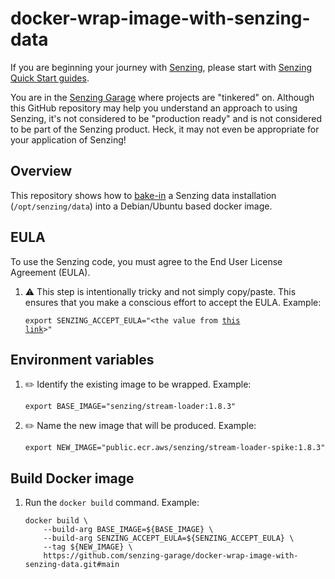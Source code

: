 # docker-wrap-image-with-senzing-data

If you are beginning your journey with [Senzing],
please start with [Senzing Quick Start guides].

You are in the [Senzing Garage] where projects are "tinkered" on.
Although this GitHub repository may help you understand an approach to using Senzing,
it's not considered to be "production ready" and is not considered to be part of the Senzing product.
Heck, it may not even be appropriate for your application of Senzing!

## Overview

This repository shows how to [bake-in] a Senzing data installation
(`/opt/senzing/data`) into a Debian/Ubuntu based docker image.

## EULA

To use the Senzing code, you must agree to the End User License Agreement (EULA).

1. :warning: This step is intentionally tricky and not simply copy/paste.
   This ensures that you make a conscious effort to accept the EULA.
   Example:

   <code>export SENZING_ACCEPT_EULA="&lt;the value from [this link]&gt;"</code>

## Environment variables

1. :pencil2: Identify the existing image to be wrapped.
   Example:

   ```console
   export BASE_IMAGE="senzing/stream-loader:1.8.3"
   ```

1. :pencil2: Name the new image that will be produced.
   Example:

   ```console
   export NEW_IMAGE="public.ecr.aws/senzing/stream-loader-spike:1.8.3"
   ```

## Build Docker image

1. Run the `docker build` command.
   Example:

   ```console
   docker build \
       --build-arg BASE_IMAGE=${BASE_IMAGE} \
       --build-arg SENZING_ACCEPT_EULA=${SENZING_ACCEPT_EULA} \
       --tag ${NEW_IMAGE} \
       https://github.com/senzing-garage/docker-wrap-image-with-senzing-data.git#main
   ```

[bake-in]: https://github.com/senzing-garage/knowledge-base/blob/main/WHATIS/baked-in.md
[Senzing Garage]: https://github.com/senzing-garage
[Senzing Quick Start guides]: https://docs.senzing.com/quickstart/
[Senzing]: https://senzing.com/
[this link]: https://github.com/senzing-garage/knowledge-base/blob/main/lists/environment-variables.md#senzing_accept_eula
